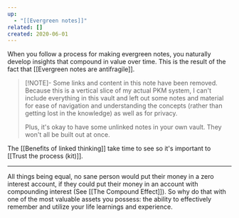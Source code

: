 ```yaml
---
up:
  - "[[Evergreen notes]]"
related: []
created: 2020-06-01
---
```


When you follow a process for making evergreen notes, you naturally develop insights that compound in value over time. This is the result of the fact that [[Evergreen notes are antifragile]].

> [!NOTE]- Some links and content in this note have been removed.
> Because this is a vertical slice of my actual PKM system, I can't include everything in this vault and left out some notes and material for ease of navigation and understanding the concepts (rather than getting lost in the knowledge) as well as for privacy. 
>  
> Plus, it's okay to have some unlinked notes in your own vault. They won't all be built out at once.

The [[Benefits of linked thinking]] take time to see so it's important to [[Trust the process (kit)]]. 

---
All things being equal, no sane person would put their money in a zero interest account, if they could put their money in an account with compounding interest (See [[The Compound Effect]]). So why do that with one of the most valuable assets you possess: the ability to effectively remember and utilize your life learnings and experience. 